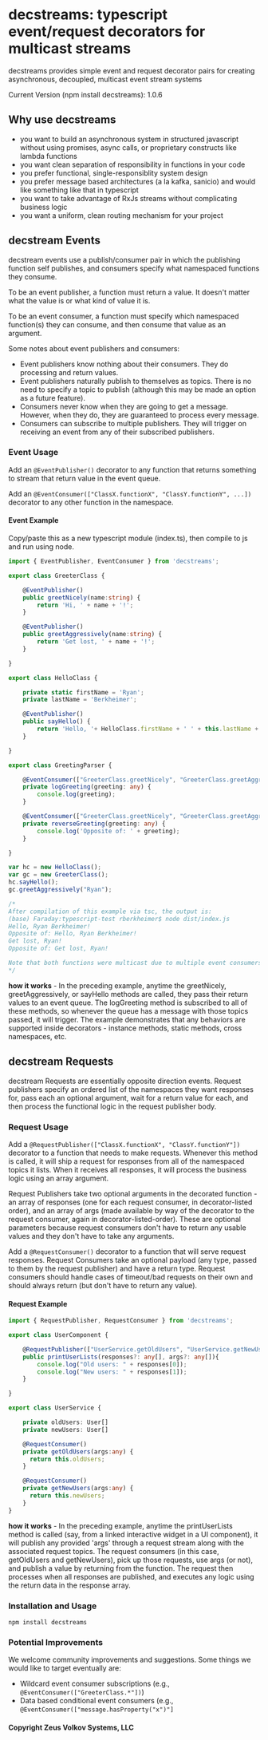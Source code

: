 # decstreams: typescript event/request decorators for multicast streams

decstreams provides simple event and request decorator pairs for creating asynchronous, decoupled, multicast event stream systems

Current Version (npm install decstreams): 1.0.6

## Why use decstreams

- you want to build an asynchronous system in structured javascript without using promises, async calls, or proprietary constructs like lambda functions
- you want clean separation of responsibility in functions in your code
- you prefer functional, single-responsiblity system design
- you prefer message based architectures (a la kafka, sanicio) and would like something like that in typescript
- you want to take advantage of RxJs streams without complicating business logic
- you want a uniform, clean routing mechanism for your project

## decstream Events

decstream events use a publish/consumer pair in which the publishing function self publishes, and consumers specify what namespaced functions they consume.

To be an event publisher, a function must return a value. It doesn't matter what the value is or what kind of value it is.

To be an event consumer, a function must specify which namespaced function(s) they can consume, and then consume that value as an argument.

Some notes about event publishers and consumers:

- Event publishers know nothing about their consumers. They do processing and return values.
- Event publishers naturally publish to themselves as topics. There is no need to specify a topic to publish (although this may be made an option as a future feature).
- Consumers never know when they are going to get a message. However, when they do, they are guaranteed to process every message.
- Consumers can subscribe to multiple publishers. They will trigger on receiving an event from any of their subscribed publishers.

### Event Usage

Add an `@EventPublisher()` decorator to any function that returns something to stream that return value in the event queue.

Add an `@EventConsumer(["ClassX.functionX", "ClassY.functionY", ...])` decorator to any other function in the namespace.

#### Event Example

Copy/paste this as a new typescript module (index.ts), then compile to js and run using node.

```typescript
import { EventPublisher, EventConsumer } from 'decstreams';

export class GreeterClass {

    @EventPublisher()
    public greetNicely(name:string) {
        return 'Hi, ' + name + '!';
    }

    @EventPublisher()
    public greetAggressively(name:string) {
        return 'Get lost, ' + name + '!';
    }

}

export class HelloClass {

    private static firstName = 'Ryan';
    private lastName = 'Berkheimer';

    @EventPublisher()
    public sayHello() {
        return 'Hello, '+ HelloClass.firstName + ' ' + this.lastName +'!';
    }

}

export class GreetingParser {

    @EventConsumer(["GreeterClass.greetNicely", "GreeterClass.greetAggressively", "HelloClass.sayHello"])
    private logGreeting(greeting: any) {
        console.log(greeting);
    }

    @EventConsumer(["GreeterClass.greetNicely", "GreeterClass.greetAggressively", "HelloClass.sayHello"])
    private reverseGreeting(greeting: any) {
        console.log('Opposite of: ' + greeting);
    }

}

var hc = new HelloClass();
var gc = new GreeterClass();
hc.sayHello();
gc.greetAggressively("Ryan");

/*
After compilation of this example via tsc, the output is:
(base) Faraday:typescript-test rberkheimer$ node dist/index.js
Hello, Ryan Berkheimer!
Opposite of: Hello, Ryan Berkheimer!
Get lost, Ryan!
Opposite of: Get lost, Ryan!

Note that both functions were multicast due to multiple event consumers.
*/

```

**how it works** - In the preceding example, anytime the greetNicely, greetAggressively, or sayHello methods are called, they pass their return values to an event queue. The logGreeting method is subscribed to all of these methods, so whenever the queue has a message with those topics passed, it will trigger. The example demonstrates that any behaviors are supported inside decorators - instance methods, static methods, cross namespaces, etc.

## decstream Requests

decstream Requests are essentially opposite direction events. Request publishers specify an ordered list of the namespaces they want responses for, pass each an optional argument, wait for a return value for each, and then process the functional logic in the request publisher body.

### Request Usage

Add a `@RequestPublisher(["ClassX.functionX", "ClassY.functionY"])` decorator to a function that needs to make requests. Whenever this method is called, it will ship a request for responses from all of the namespaced topics it lists. When it receives all responses, it will process the business logic using an array argument.

Request Publishers take two optional arguments in the decorated function - an array of responses (one for each request consumer, in decorator-listed order), and an array of args (made available by way of the decorator to the request consumer, again in decorator-listed-order). These are optional parameters because request consumers don't have to return any usable values and they don't have to take any arguments.

Add a `@RequestConsumer()` decorator to a function that will serve request responses. Request Consumers take an optional payload (any type, passed to them by the request publisher) and have a return type. Request consumers should handle cases of timeout/bad requests on their own and should always return (but don't have to return any value).

#### Request Example

```typescript
import { RequestPublisher, RequestConsumer } from 'decstreams';

export class UserComponent {

    @RequestPublisher(["UserService.getOldUsers", "UserService.getNewUsers"])
    public printUserLists(responses?: any[], args?: any[]){
        console.log("Old users: " + responses[0]);
        console.log("New users: " + responses[1]);
    }

}

export class UserService {

    private oldUsers: User[]
    private newUsers: User[]

    @RequestConsumer()
    private getOldUsers(args:any) {
      return this.oldUsers;
    }

    @RequestConsumer()
    private getNewUsers(args:any) {
      return this.newUsers;
    }
}
```

**how it works** - In the preceding example, anytime the printUserLists method is called (say, from a linked interactive widget in a UI component), it will publish any provided 'args' through a request stream along with the associated request topics. The request consumers (in this case, getOldUsers and getNewUsers), pick up those requests, use args (or not), and publish a value by returning from the function. The request then processes when all responses are published, and executes any logic using the return data in the response array.

### Installation and Usage

`npm install decstreams`

### Potential Improvements

We welcome community improvements and suggestions. Some things we would like to target eventually are:

- Wildcard event consumer subscriptions (e.g., `@EventConsumer(["GreeterClass.*"])`)
- Data based conditional event consumers (e.g., `@EventConsumer(["message.hasProperty("x")"]`

#### Copyright Zeus Volkov Systems, LLC
